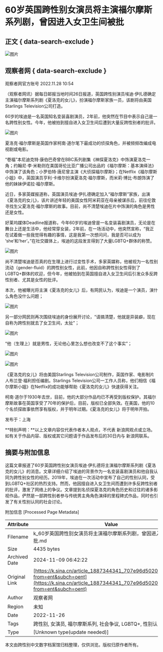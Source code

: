 # 60岁英国跨性别女演员将主演福尔摩斯系列剧，曾因进入女卫生间被批

## 正文 { data-search-exclude }


![图片](https://n.sinaimg.cn/sinakd10200/360/w180h180/20221208/efc8-204e9ae748fd985652297c80f26736d5.jpg)

## 观察者网 { data-search-exclude }

观察者网官方账号 2022.11.28 10:54

（观察者网讯）据每日邮报当地时间26日报道，英国跨性别演员埃迪·伊扎德确定主演福尔摩斯系列剧《夏洛克的女儿》，扮演福尔摩斯家族一员，该剧将由美国Starlings Television公司打造。

60岁的埃迪是一名英国知名变装喜剧演员，2年前，他突然在节目中表示自己是一名跨性别女性。今年，他被拍到擅自进入女卫生间后遭到大量反跨性别者的批评。

![图片](http://k.sinaimg.cn/n/sinakd20221128s/303/w640h463/20221128/8b92-e3f88d738464af7d02aebc9fd9a00542.jpg/w700d1q75cms.jpg)

夏洛克·福尔摩斯是英国作家柯南·道尔笔下最成功的侦探角色，并被频频改编成电视剧或电影。

“卷福”本尼迪克特·康伯巴奇曾在BBC系列剧集《神探夏洛克》中饰演夏洛克一角；约翰尼·李·米勒则在美国哥伦比亚广播公司出品的《福尔摩斯：基本演绎法》中饰演了该角色；小罗伯特·唐尼曾主演《大侦探福尔摩斯》；在Netflix《福尔摩斯小姐》中，英国演员亨利·卡维尔扮演夏洛克·福尔摩斯，而米莉·博比·布朗饰演了他的妹妹伊诺拉·福尔摩斯。

近日，多家英媒报道称，英国演员埃迪·伊扎德确定加入“福尔摩斯”家族，出演《夏洛克的女儿》，该片讲述年轻的美国女性阿米莉亚在母亲被谋杀后，前往伦敦寻找生父夏洛克·福尔摩斯的故事。目前，尚不清楚埃迪在片中饰演的角色是男性还是女性。

好莱坞媒体Deadline报道称，今年60岁的埃迪曾是一名变装喜剧演员，无论是在舞台上还是生活中，他经常穿女装，2年前，在一场活动中，他突然宣称，“我正在试着做一些我觉得有趣的事情，这是我第一次想问问，我是否可以成为 ‘she’和‘her’。”在社交媒体上，埃迪的这段发言得到了大量LGBTQ+群体的称赞。

![图片](http://k.sinaimg.cn/n/sinakd20221128s/0/w640h960/20221128/1133-11f39d75958f377e2707158f9e932984.jpg/w700d1q75cms.jpg)

尚不清楚埃迪是否真的在生理上进行过变性手术，多家英媒称，他被视为一名性别流动（gender-fluid）的跨性别女性，此前，他因自称跨性别女性得到了LGBTQ+群体的欢迎，但今年，他被拍到在英国擅自进入女卫生间后引发众多反跨性别者、尤其是女性的批评。

本次，他被曝光将主演《夏洛克的女儿》后，有网民认为，埃迪是一个演员，演什么角色没什么问题；

![图片](http://k.sinaimg.cn/n/sinakd20221128s/30/w533h297/20221128/f023-beff92020bd4e1d295122e794ad0d7d3.jpg/w700d1q75cms.jpg)

另一部分网民则再次围绕埃迪的身份展开讨论，“请搞清楚，他就是异装癖，现在自称为跨性别就去了女卫生间，太扯”；

![图片](http://k.sinaimg.cn/n/sinakd20221128s/540/w523h817/20221128/7470-f8e274094f4b81e0107cdff1929d249e.jpg/w700d1q75cms.jpg)

“他（生理上）就是男性，无论他心里怎么想也改变不了这个事实”；

![图片](http://k.sinaimg.cn/n/sinakd20221128s/730/w535h195/20221128/1180-9188ed4255608c67006f8631e78cf32a.jpg/w700d1q75cms.jpg)

![图片](http://k.sinaimg.cn/n/sinakd20221128s/694/w542h152/20221128/cac8-6b1428ecb913fbdcaad92df5cf52f873.jpg/w700d1q75cms.jpg)

《夏洛克的女儿》将由美国Starlings Television公司制作，英国作家、电影制片人布兰登·福利担任编剧。Starlings Television公司一工作人员称，他们相信《福尔摩斯小姐》在Netflix的成功能够帮助《夏洛克的女儿》快速获得关注。

柯南·道尔于1930年去世，目前，他的大部分作品均已不再受到版权保护。其福尔摩斯故事在英国享受了70年的保护后，目前，版权已全部失效。在美国，他的10个名侦探故事依然享有版权，并于明年过期。《夏洛克的女儿》将于明年开拍。

发布于：上海

**特别声明：**以上文章内容仅代表作者本人观点，不代表 新浪网观点或立场。如有关于作品内容、版权或其它问题请于作品发布后的30日内与 新浪网联系。

## 摘要与附加信息

<!-- tcd_abstract -->
这篇文章报道了60岁英国跨性别女演员埃迪·伊扎德将主演福尔摩斯系列剧《夏洛克的女儿》的消息。文章详细介绍了埃迪的背景作为一名变装喜剧演员和他自我认同为跨性别女性的经历。2019年，埃迪在一次活动中宣布了自己的性别认同，受到LGBTQ+社区的热烈支持。然而，他因擅自进入女卫生间而遭到许多反跨性别者的批评，激发了网络上的争议。文章提到名侦探夏洛克的角色历史和过往的诸多影视作品，俨然是一部跨性别者参与传统男主角角色演绎的里程碑式作品，同时也引发了有关性别认同的社会讨论。
<!-- tcd_abstract_end -->

附加信息 [Processed Page Metadata]

| Attribute       | Value                                  |
|-----------------|----------------------------------------|
| Filename        | k_60岁英国跨性别女演员将主演福尔摩斯系列剧，曾因进入女卫生间被批.md                             |
| Size            | 4435 bytes                           |
| Archived Date   | 2024-11-09 06:42:22                             |
| Original Link   | [https://k.sina.cn/article_1887344341_707e96d502001boko.html?from=ent&subch=oent](https://k.sina.cn/article_1887344341_707e96d502001boko.html?from=ent&subch=oent)                       |
| Author          | 观察者网                               |
| Region          | 未知                               |
| Date            | 2022-11-26                                 |
| Tags            | 跨性别, 女演员, 福尔摩斯系列, 社会争议, LGBTQ+, 性别认同                                 |
| Type            | [Unknown type(update needed)]                                 |
<!-- tcd_table_end -->

本文由跨性别中文数字档案馆归档整理，仅供浏览。版权归原作者所有。
